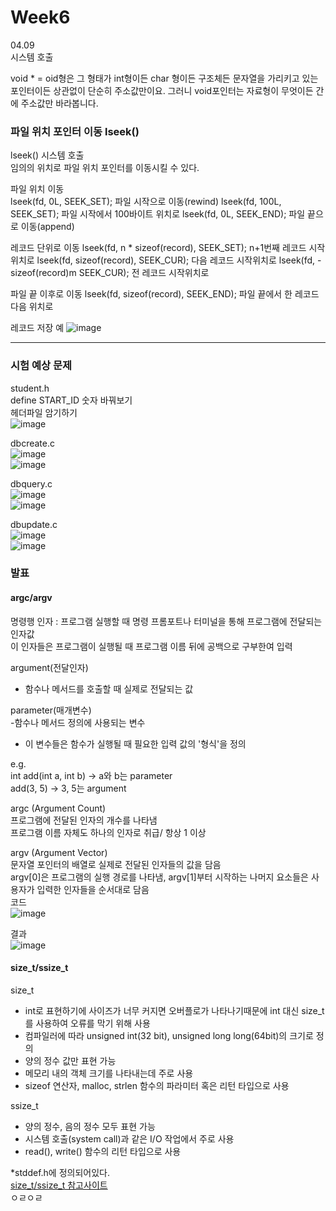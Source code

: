 # Week6
04.09  
시스템 호출
  
void * = oid형은 그 형태가 int형이든 char 형이든 구조체든 문자열을 가리키고 있는 포인터이든 상관없이 단순히 주소값만이요. 그러니 void포인터는 자료형이 무엇이든 간에 주소값만 바라봅니다.  

### 파일 위치 포인터 이동 lseek() 
lseek() 시스템 호출  
임의의 위치로 파일 위치 포인터를 이동시킬 수 있다.

파일 위치 이동  
lseek(fd, 0L, SEEK_SET); 파일 시작으로 이동(rewind)
lseek(fd, 100L, SEEK_SET); 파일 시작에서 100바이트 위치로
lseek(fd, 0L, SEEK_END); 파일 끝으로 이동(append)

레코드 단위로 이동
lseek(fd, n * sizeof(record), SEEK_SET); n+1번째 레코드 시작위치로
lseek(fd, sizeof(record), SEEK_CUR); 다음 레코드 시작위치로
lseek(fd, -sizeof(record)m SEEK_CUR); 전 레코드 시작위치로

파일 끝 이후로 이동
lseek(fd, sizeof(record), SEEK_END); 파일 끝에서 한 레코드 다음 위치로
  
레코드 저장 예
![image](https://github.com/Kimra0467/SystemP/assets/87680279/e333118e-a0c8-47fd-b246-a06622b3a79d)

* * *
### 시험 예상 문제
student.h  
define START_ID 숫자 바꿔보기  
헤더파일 암기하기  
![image](https://github.com/Kimra0467/SystemP/assets/87680279/4143f4cd-bd3f-4fe8-b9da-0291db804308)  
  
dbcreate.c  
![image](https://github.com/Kimra0467/SystemP/assets/87680279/22c99609-a34f-4bfb-a32e-9af37a473fb8)  
![image](https://github.com/Kimra0467/SystemP/assets/87680279/a5785d74-f1a5-4476-a974-164d593404fd)  

  
dbquery.c  
![image](https://github.com/Kimra0467/SystemP/assets/87680279/a86131f0-c8fc-4a23-b849-c1012a0edb96)  
![image](https://github.com/Kimra0467/SystemP/assets/87680279/7262fb9e-8296-4f1d-a2e4-470753cbe858)  

dbupdate.c  
![image](https://github.com/Kimra0467/SystemP/assets/87680279/cf8100eb-baf5-4cbf-a642-f7ac463b6bf1)  
![image](https://github.com/Kimra0467/SystemP/assets/87680279/a6971215-6aae-453a-99b8-301951a928df)  

### 발표
#### argc/argv  
명령행 인자 : 프로그램 실행할 때 명령 프롬포트나 터미널을 통해 프로그램에 전달되는 인자값  
이 인자들은 프로그램이 실행될 때 프로그램 이름 뒤에 공백으로 구부한여 입력

argument(전달인자)  
- 함수나 메서드를 호출할 때 실제로 전달되는 값

parameter(매개변수)  
-함수나 메서드 정의에 사용되는 변수  
- 이 변수들은 함수가 실행될 때 필요한 입력 값의 '형식'을 정의

e.g.  
int add(int a, int b) -> a와 b는 parameter  
add(3, 5) -> 3, 5는 argument  
  
argc (Argument Count)  
프로그램에 전달된 인자의 개수를 나타냄  
프로그램 이름 자체도 하나의 인자로 취급/ 항상 1 이상  

argv (Argument Vector)  
문자열 포인터의 배열로 실제로 전달된 인자들의 값을 담음  
argv[0]은 프로그램의 실행 경로를 나타냄, argv[1]부터 시작하는 나머지 요소들은 사용자가 입력한 인자들을 순서대로 담음  
코드  
![image](https://github.com/Kimra0467/SystemP/assets/87680279/bbeecf06-6600-429d-b8b0-47918c915b5b)  
  
결과  
![image](https://github.com/Kimra0467/SystemP/assets/87680279/ade4bc12-0ac2-4f1f-bd34-5f671370dd12)

#### size_t/ssize_t

size_t
- int로 표현하기에 사이즈가 너무 커지면 오버플로가 나타나기때문에 int 대신 size_t를 사용하여 오류를 막기 위해 사용
- 컴파일러에 따라 unsigned int(32 bit), unsigned long long(64bit)의 크기로 정의  
- 양의 정수 값만 표현 가능  
- 메모리 내의 객체 크기를 나타내는데 주로 사용  
- sizeof 연산자, malloc, strlen 함수의 파라미터 혹은 리턴 타입으로 사용  

ssize_t  
- 양의 정수, 음의 정수 모두 표현 가능
- 시스템 호출(system call)과 같은 I/O 작업에서 주로 사용
- read(), write() 함수의 리턴 타입으로 사용

*stddef.h에 정의되어있다.  
[size_t/ssize_t 참고사이트](https://pubs.opengroup.org/onlinepubs/9699919799/)  
ㅇㄹㅇㄹ
